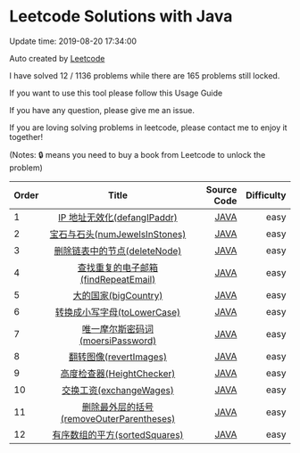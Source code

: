 # Leetcode Solutions with Java
Update time: 2019-08-20 17:34:00

Auto created by [Leetcode](https://leetcode-cn.com/problems)

I have solved 12 / 1136 problems while there are 165 problems still locked.

If you want to use this tool please follow this Usage Guide

If you have any question, please give me an issue.

If you are loving solving problems in leetcode, please contact me to enjoy it together!

(Notes: 🔒 means you need to buy a book from Leetcode to unlock the problem)

|Order | Title | Source Code | Difficulty |
|----|:------:|----:|-------:
1|[IP 地址无效化(defangIPaddr)](https://leetcode-cn.com/problems/height-checker/submissions/)|[JAVA](https://leetcode-cn.com/problems/height-checker/submissions/)|easy
2|[宝石与石头(numJewelsInStones)](https://leetcode-cn.com/problems/height-checker/submissions/)|[JAVA](https://leetcode-cn.com/problems/height-checker/submissions/)|easy
3|[删除链表中的节点(deleteNode)](https://leetcode-cn.com/problems/height-checker/submissions/)|[JAVA](https://leetcode-cn.com/problems/height-checker/submissions/)|easy
4|[查找重复的电子邮箱(findRepeatEmail)](https://leetcode-cn.com/problems/height-checker/submissions/)|[JAVA](https://leetcode-cn.com/problems/height-checker/submissions/)|easy
5|[大的国家(bigCountry)](https://leetcode-cn.com/problems/height-checker/submissions/)|[JAVA](https://leetcode-cn.com/problems/height-checker/submissions/)|easy
6|[转换成小写字母(toLowerCase)](https://leetcode-cn.com/problems/height-checker/submissions/)|[JAVA](https://leetcode-cn.com/problems/height-checker/submissions/)|easy
7|[唯一摩尔斯密码词(moersiPassword)](https://leetcode-cn.com/problems/height-checker/submissions/)|[JAVA](https://leetcode-cn.com/problems/height-checker/submissions/)|easy
8|[翻转图像(revertImages)](https://leetcode-cn.com/problems/height-checker/submissions/)|[JAVA](https://leetcode-cn.com/problems/height-checker/submissions/)|easy
9|[高度检查器(HeightChecker)](https://leetcode-cn.com/problems/height-checker/submissions/)|[JAVA](https://leetcode-cn.com/problems/height-checker/submissions/)|easy
10|[交换工资(exchangeWages)](https://leetcode-cn.com/problems/height-checker/submissions/)|[JAVA](https://leetcode-cn.com/problems/height-checker/submissions/)|easy
11|[删除最外层的括号(removeOuterParentheses)](https://leetcode-cn.com/problems/height-checker/submissions/)|[JAVA](https://leetcode-cn.com/problems/height-checker/submissions/)|easy
12|[有序数组的平方(sortedSquares)](https://leetcode-cn.com/problems/squares-of-a-sorted-array/comments/)|[JAVA](https://leetcode-cn.com/problems/squares-of-a-sorted-array/comments/)|easy


